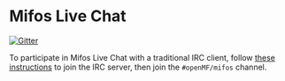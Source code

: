 # Mifos Live Chat

[![Gitter](https://badges.gitter.im/Join%20Chat.svg)](https://gitter.im/openMF/mifos)

To participate in Mifos Live Chat with a traditional IRC client, follow [these
instructions](https://irc.gitter.im/) to join the IRC server, then join the
`#openMF/mifos` channel.
